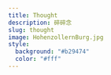 ```yaml
---
title: Thought
description: 碎碎念
slug: thought
image: HohenzollernBurg.jpg
style:
  background: "#b29474"
  color: "#fff"
---
```

